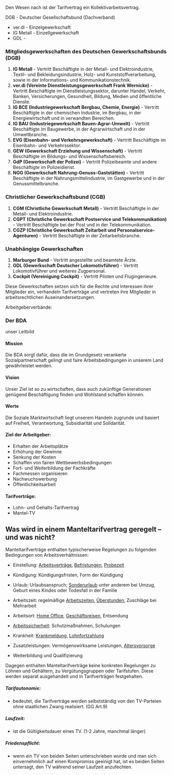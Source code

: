Den Wesen nach ist der Tarifvertrag ein Kollektivarbeitsvertrag.

DGB - Deutscher Gesellschaftsbund (Dachverband)
- ver.di - Einzelgewerkschaft
- IG Metall - Einzellgewerkschaft
- GDL - 
### Mitgliedsgewerkschaften des Deutschen Gewerkschaftsbunds (DGB)
1. **IG Metall** - Vertritt Beschäftigte in der Metall- und Elektroindustrie, Textil- und Bekleidungsindustrie, Holz- und Kunststoffverarbeitung, sowie in der Informations- und Kommunikationstechnik.
2. **ver.di (Vereinte Dienstleistungsgewerkschaft Frank Wernicke)** - Vertritt Beschäftigte im Dienstleistungssektor, darunter Handel, Verkehr, Banken, Versicherungen, Gesundheit, Bildung, Medien und öffentliche Dienste.
3. **IG BCE (Industriegewerkschaft Bergbau, Chemie, Energie)** - Vertritt Beschäftigte in der chemischen Industrie, im Bergbau, in der Energiewirtschaft und in verwandten Bereichen.
4. **IG BAU (Industriegewerkschaft Bauen-Agrar-Umwelt)** - Vertritt Beschäftigte im Baugewerbe, in der Agrarwirtschaft und in der Umweltbranche.
5. **EVG (Eisenbahn- und Verkehrsgewerkschaft)** - Vertritt Beschäftigte im Eisenbahn- und Verkehrssektor.
6. **GEW (Gewerkschaft Erziehung und Wissenschaft)** - Vertritt Beschäftigte im Bildungs- und Wissenschaftsbereich.
7. **GdP (Gewerkschaft der Polizei)** - Vertritt Polizeibeamte und andere Beschäftigte im Polizeidienst.
8. **NGG (Gewerkschaft Nahrung-Genuss-Gaststätten)** - Vertritt Beschäftigte in der Nahrungsmittelindustrie, im Gastgewerbe und in der Genussmittelbranche.

### Christlicher Gewerkschaftsbund (CGB)
1. **CGM (Christliche Gewerkschaft Metall)** - Vertritt Beschäftigte in der Metall- und Elektroindustrie.
2. **CGPT (Christliche Gewerkschaft Postservice und Telekommunikation)** - Vertritt Beschäftigte bei der Post und in der Telekommunikation.
3. **CGZP (Christliche Gewerkschaft Zeitarbeit und Personalservice-Agenturen)** - Vertritt Beschäftigte in der Zeitarbeitsbranche.

### Unabhängige Gewerkschaften
1. **Marburger Bund** - Vertritt angestellte und beamtete Ärzte.
2. **GDL (Gewerkschaft Deutscher Lokomotivführer)** - Vertritt Lokomotivführer und weiteres Zugpersonal.
3. **Cockpit (Vereinigung Cockpit)** - Vertritt Piloten und Flugingenieure.

Diese Gewerkschaften setzen sich für die Rechte und Interessen ihrer Mitglieder ein, verhandeln Tarifverträge und vertreten ihre Mitglieder in arbeitsrechtlichen Auseinandersetzungen.

Arbeitgeberverbände:
### Der BDA


unser Leitbild
#### Mission

Die BDA sorgt dafür, dass die im Grundgesetz verankerte Sozialpartnerschaft gelingt und faire Arbeitsbedingungen in unserem Land gewährleistet werden.

#### Vision

Unser Ziel ist so zu wirtschaften, dass auch zukünftige Generationen genügend Beschäftigung finden und Wohlstand schaffen können.

#### Werte

Die Soziale Marktwirtschaft liegt unserem Handeln zugrunde und basiert auf Freiheit, Verantwortung, Subsidiarität und Solidarität.



#### Ziel der Arbeitgeber:
- Erhalten der Arbeitsplätze
- Erhöhung der Gewinne
- Senkung der Kosten
- Schaffen von fairen Wettbewerbsbedingungen
- Fort- und Weiterbildung der Fachkräfte
- Fachmessen organisieren
- Nachwuchswerbung
- Öffentlichkeitsarbeit



#### Tarifverträge: 
- Lohn- und Gehalts-Tarifvertrag
- Mantel-TV
## Was wird in einem Manteltarifvertrag geregelt – und was nicht?

Manteltarifverträge enthalten typischerweise Regelungen zu folgenden Bedingungen von Arbeitsverhältnissen:

- Einstellung: [Arbeitsverträge](https://www.personio.de/hr-lexikon/arbeitsvertrag/), [Befristungen](https://www.personio.de/hr-lexikon/der-befristete-arbeitsvertrag-kein-buch-mit-7-siegeln/), [Probezeit](https://www.personio.de/hr-lexikon/probezeit/)
    
- Kündigung: Kündigungsfristen, Form der Kündigung
    
- Urlaub: Urlaubsanspruch; [Sonderurlaub](https://www.personio.de/hr-lexikon/sonderurlaub/) unter anderem bei Umzug, Geburt eines Kindes oder Todesfall in der Familie
    
- Arbeitszeit: regelmäßige [Arbeitszeiten](https://www.personio.de/hr-lexikon/arbeitszeitgesetz/), [Überstunden](https://www.personio.de/hr-lexikon/soll-und-ueberstunden/), Zuschläge bei Mehrarbeit
    
- Arbeitsort: [Home Office](https://www.personio.de/hr-lexikon/home-office/), [Geschäftsreisen](https://www.personio.de/blog/geschaeftsreisebuchung/), Entsendung
    
- [Arbeitssicherheit](https://www.personio.de/hr-lexikon/sicherheit-am-arbeitsplatz/): Schutzmaßnahmen, Schulungen
    
- Krankheit: [Krankmeldung](https://www.personio.de/hr-lexikon/krankmeldung/), [Lohnfortzahlung](https://www.personio.de/hr-lexikon/lohnfortzahlung-im-krankheitsfall/)
    
- Zusatzleistungen: Vermögenswirksame Leistungen, [Altersvorsorge](https://www.personio.de/hr-lexikon/betriebliche-altersvorsorge/)
    
- Weiterbildung und Qualifizierung
    

Dagegen enthalten Manteltarifverträge keine konkreten Regelungen zu Löhnen und Gehältern, zu Vergütungsgruppen oder Tarifstufen. Diese werden separat ausgehandelt und in Tarifverträgen festgehalten.



##### Tarifautonomie:
- bedeutet, die Tarifverträge werden selbstständig von den TV-Parteien ohne staatlichen Zwang realisiert. (GG Art.9)

##### Laufzeit: 
 - ist die Gültigkeitsdauer eines TV. (1-2 Jahre, manchmal länger)

##### Friedenspflicht:
- wenn ein TV von beiden Seiten unterschrieben wurde und man sich einvernehmlich auf einen Kompromiss geeinigt hat, ist es beiden Seiten untersagt, den TV während seiner Laufzeit anzufechten.
